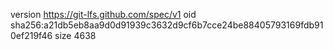 version https://git-lfs.github.com/spec/v1
oid sha256:a21db5eb8aa9d0d91939c3632d9cf6b7cce24be88405793169fdb910ef219f46
size 4638
